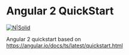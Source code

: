 # Angular 2 QuickStart

[![N|Solid](https://cdn.auth0.com/blog/angular2-series/angular2-logo.png)](https://angular.io)

Angular 2 quickstart based on https://angular.io/docs/ts/latest/quickstart.html